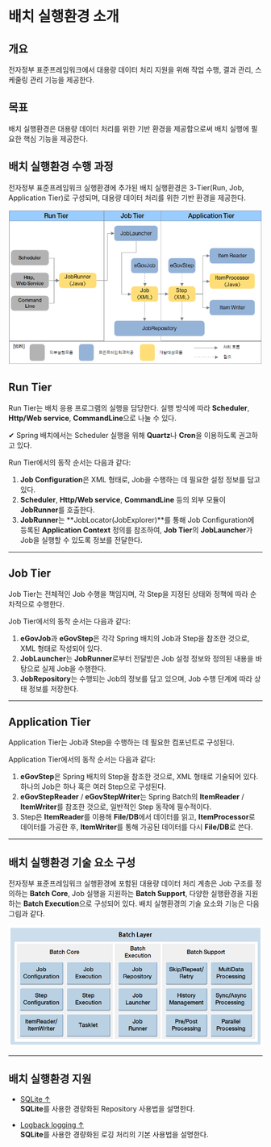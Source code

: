 # 배치 실행환경 소개

## 개요
전자정부 표준프레임워크에서 대용량 데이터 처리 지원을 위해 작업 수행, 결과 관리, 스케줄링 관리 기능을 제공한다.

## 목표
배치 실행환경은 대용량 데이터 처리를 위한 기반 환경을 제공함으로써 배치 실행에 필요한 핵심 기능을 제공한다.

## 배치 실행환경 수행 과정  

전자정부 표준프레임워크 실행환경에 추가된 배치 실행환경은 3-Tier(Run, Job, Application Tier)로 구성되며, 대용량 데이터 처리를 위한 기반 환경을 제공한다.  

![배치 실행환경 수행 과정](images/batch_process.png)


## Run Tier
Run Tier는 배치 응용 프로그램의 실행을 담당한다. 실행 방식에 따라 **Scheduler**, **Http/Web service**, **CommandLine**으로 나눌 수 있다.  

✔ Spring 배치에서는 Scheduler 실행을 위해 **Quartz**나 **Cron**을 이용하도록 권고하고 있다.

Run Tier에서의 동작 순서는 다음과 같다:

1. **Job Configuration**은 XML 형태로, Job을 수행하는 데 필요한 설정 정보를 담고 있다.
2. **Scheduler**, **Http/Web service**, **CommandLine** 등의 외부 모듈이 **JobRunner**를 호출한다.
3. **JobRunner**는 **JobLocator(JobExplorer)**를 통해 Job Configuration에 등록된 **Application Context** 정의를 참조하여, **Job Tier**의 **JobLauncher**가 Job을 실행할 수 있도록 정보를 전달한다.

---

## Job Tier
Job Tier는 전체적인 Job 수행을 책임지며, 각 Step을 지정된 상태와 정책에 따라 순차적으로 수행한다.

Job Tier에서의 동작 순서는 다음과 같다:

1. **eGovJob**과 **eGovStep**은 각각 Spring 배치의 Job과 Step을 참조한 것으로, XML 형태로 작성되어 있다.
2. **JobLauncher**는 **JobRunner**로부터 전달받은 Job 설정 정보와 정의된 내용을 바탕으로 실제 Job을 수행한다.
3. **JobRepository**는 수행되는 Job의 정보를 담고 있으며, Job 수행 단계에 따라 상태 정보를 저장한다.

---

## Application Tier
Application Tier는 Job과 Step을 수행하는 데 필요한 컴포넌트로 구성된다.

Application Tier에서의 동작 순서는 다음과 같다:

1. **eGovStep**은 Spring 배치의 Step을 참조한 것으로, XML 형태로 기술되어 있다. 하나의 Job은 하나 혹은 여러 Step으로 구성된다.
2. **eGovStepReader** / **eGovStepWriter**는 Spring Batch의 **ItemReader** / **ItemWriter**를 참조한 것으로, 일반적인 Step 동작에 필수적이다.
3. Step은 **ItemReader**를 이용해 **File/DB**에서 데이터를 읽고, **ItemProcessor**로 데이터를 가공한 후, **ItemWriter**를 통해 가공된 데이터를 다시 **File/DB**로 쓴다.

---

## 배치 실행환경 기술 요소 구성
전자정부 표준프레임워크 실행환경에 포함된 대용량 데이터 처리 계층은 Job 구조를 정의하는 **Batch Core**, Job 실행을 지원하는 **Batch Support**, 다양한 실행환경을 지원하는 **Batch Execution**으로 구성되어 있다. 배치 실행환경의 기술 요소와 기능은 다음 그림과 같다.

![배치 실행환경 기술요소 구성](images/batch_layer_new2.png)

---

## 배치 실행환경 지원

- [SQLite ↑](./batch-core-sqllite.md)  
**SQLite**를 사용한 경량화된 Repository 사용법을 설명한다.

- [Logback logging ↑](./batch-support-logback_logging.md)  
**SQLite**를 사용한 경량화된 로깅 처리의 기본 사용법을 설명한다.
